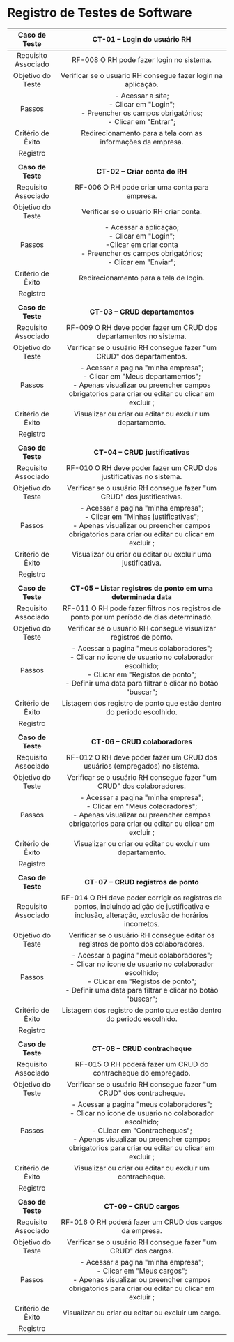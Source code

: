 # Registro de Testes de Software

|  **Caso de Teste**  |                                                                                                          **CT-01 – Login do usuário RH**                                                                                                          |
| :-----------------: | :-----------------------------------------------------------------------------------------------------------------------------------------------------------------------------------------------------------------------------------------------: |
| Requisito Associado |                                                                                                     RF-008 O RH pode fazer login no sistema.                                                                                                      |
|  Objetivo do Teste  |                                                                                           Verificar se o usuário RH consegue fazer login na aplicação.                                                                                            |
|       Passos        |                                                               - Acessar a site; <br> - Clicar em "Login"; <br> - Preencher os campos obrigatórios; <br> - Clicar em "Entrar"; <br>                                                                |
|  Critério de Êxito  |                                                                                            Redirecionamento para a tela com as informações da empresa.                                                                                            |
|        Registro        |                                                                                  |
|      |          |
|  **Caso de Teste**  |                                                                                                           **CT-02 – Criar conta do RH**                                                                                                           |
| Requisito Associado |                                                                                                  RF-006 O RH pode criar uma conta para empresa.                                                                                                   |
|  Objetivo do Teste  |                                                                                                      Verificar se o usuário RH criar conta.                                                                                                       |
|       Passos        |                                               - Acessar a aplicação; <br> - Clicar em "Login"; <br> -Clicar em criar conta <br> - Preencher os campos obrigatórios; <br> - Clicar em "Enviar"; <br>                                               |
|  Critério de Êxito  |                                                                                                      Redirecionamento para a tela de login.                                                                                                       |
|        Registro        |                                                                                                                                                                  |
|       |      |
|  **Caso de Teste**  |                                                                                                          **CT-03 – CRUD departamentos**                                                                                                           |
| Requisito Associado |                                                                                        RF-009 O RH deve poder fazer um CRUD dos departamentos no sistema.                                                                                         |
|  Objetivo do Teste  |                                                                                       Verificar se o usuário RH consegue fazer "um CRUD" dos departamentos.                                                                                       |
|       Passos        |                               - Acessar a pagina "minha empresa"; <br> - Clicar em "Meus departamentos"; <br> - Apenas visualizar ou preencher campos obrigatorios para criar ou editar ou clicar em excluir ; <br>                               |
|  Critério de Êxito  |                                                                                             Visualizar ou criar ou editar ou excluir um departamento.                                                                                             |
|        Registro        |                                                                                                                      |
|          |          |
|  **Caso de Teste**  |                                                                                                          **CT-04 – CRUD justificativas**                                                                                                          |
| Requisito Associado |                                                                                        RF-010 O RH deve poder fazer um CRUD dos justificativas no sistema.                                                                                        |
|  Objetivo do Teste  |                                                                                      Verificar se o usuário RH consegue fazer "um CRUD" dos justificativas.                                                                                       |
|       Passos        |                             - Acessar a pagina "minha empresa"; <br> - Clicar em "Minhas justificativas"; <br> - Apenas visualizar ou preencher campos obrigatorios para criar ou editar ou clicar em excluir ; <br>                              |
|  Critério de Êxito  |                                                                                            Visualizar ou criar ou editar ou excluir uma justificativa.                                                                                            |
|        Registro        |                                                                                     |
|      |      |
|  **Caso de Teste**  |                                                                                           **CT-05 – Listar registros de ponto em uma determinada data**                                                                                           |
| Requisito Associado |                                                                             RF-011 O RH pode fazer filtros nos registros de ponto por um período de dias determinado.                                                                             |
|  Objetivo do Teste  |                                                                                           Verificar se o usuário RH consegue visualizar registros de ponto.                                                                                        |
|       Passos        |                 - Acessar a pagina "meus colaboradores"; <br> - Clicar no icone de usuario no colaborador escolhido; <br> - CLicar em "Registos de ponto"; <br> - Definir uma data para filtrar e clicar no botão "buscar"; <br>                  |
|  Critério de Êxito  |                                                                                       Listagem dos registro de ponto que estão dentro do periodo escolhido.                                                                                       |
|        Registro                                                                                                              |
|      |      |
|  **Caso de Teste**  |                                                                                                          **CT-06 – CRUD colaboradores**                                                                                                           |
| Requisito Associado |                                                                                    RF-012 O RH deve poder fazer um CRUD dos usuários (empregados) no sistema.                                                                                     |
|  Objetivo do Teste  |                                                                                       Verificar se o usuário RH consegue fazer "um CRUD" dos colaboradores.                                                                                       |
|       Passos        |                               - Acessar a pagina "minha empresa"; <br> - Clicar em "Meus colaoradores"; <br> - Apenas visualizar ou preencher campos obrigatorios para criar ou editar ou clicar em excluir ; <br>                                |
|  Critério de Êxito  |                                                                                             Visualizar ou criar ou editar ou excluir um departamento.                                                                                             |
|        Registro        |                                                                                                                       |
|          |          |
|  **Caso de Teste**  |                                                                                                        **CT-07 – CRUD registros de ponto**                                                                                                        |
| Requisito Associado |                                                 RF-014 O RH deve poder corrigir os registros de pontos, incluindo adição de justificativa e inclusão, alteração, exclusão de horários incorretos.                                                 |
|  Objetivo do Teste  |                                                                                           Verificar se o usuário RH consegue editar os registros de ponto dos colaboradores.                                                                                            |
|       Passos        |                 - Acessar a pagina "meus colaboradores"; <br> - Clicar no icone de usuario no colaborador escolhido; <br> - CLicar em "Registos de ponto"; <br> - Definir uma data para filtrar e clicar no botão "buscar"; <br>                  |
|  Critério de Êxito  |                                                                                       Listagem dos registro de ponto que estão dentro do periodo escolhido.                                                                                       |
|        Registro        |                                                                                                        |
|        |        |
|  **Caso de Teste**  |                                                                                                           **CT-08 – CRUD contracheque**                                                                                                           |
| Requisito Associado |                                                                                          RF-015 O RH poderá fazer um CRUD do contracheque do empregado.                                                                                           |
|  Objetivo do Teste  |                                                                                       Verificar se o usuário RH consegue fazer "um CRUD" dos contracheque.                                                                                        |
|       Passos        | - Acessar a pagina "meus colaboradores"; <br> - Clicar no icone de usuario no colaborador escolhido; <br> - CLicar em "Contracheques"; <br> - Apenas visualizar ou preencher campos obrigatorios para criar ou editar ou clicar em excluir ; <br> |
|  Critério de Êxito  |                                                                                             Visualizar ou criar ou editar ou excluir um contracheque.                                                                                             |
|        Registro        |                                                                                                                   |
|          |          |
|  **Caso de Teste**  |                                                                                                              **CT-09 – CRUD cargos**                                                                                                              |
| Requisito Associado |                                                                                              RF-016 O RH poderá fazer um CRUD dos cargos da empresa.                                                                                              |
|  Objetivo do Teste  |                                                                                          Verificar se o usuário RH consegue fazer "um CRUD" dos cargos.                                                                                           |
|       Passos        |                                  - Acessar a pagina "minha empresa"; <br> - Clicar em "Meus cargos"; <br> - Apenas visualizar ou preencher campos obrigatorios para criar ou editar ou clicar em excluir ; <br>                                   |
|  Critério de Êxito  |                                                                                                Visualizar ou criar ou editar ou excluir um cargo.                                                                                                 |
|             Registro        |                                                                                                                                                                                                                                                   |
